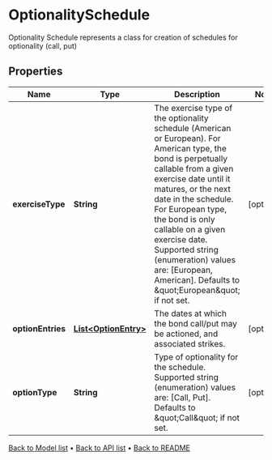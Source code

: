 

# OptionalitySchedule

Optionality Schedule represents a class for creation of schedules for optionality (call, put)

## Properties

| Name | Type | Description | Notes |
|------------ | ------------- | ------------- | -------------|
|**exerciseType** | **String** | The exercise type of the optionality schedule (American or European).  For American type, the bond is perpetually callable from a given exercise date until it matures, or the next date in the schedule.  For European type, the bond is only callable on a given exercise date.    Supported string (enumeration) values are: [European, American].  Defaults to \&quot;European\&quot; if not set. |  [optional] |
|**optionEntries** | [**List&lt;OptionEntry&gt;**](OptionEntry.md) | The dates at which the bond call/put may be actioned, and associated strikes. |  [optional] |
|**optionType** | **String** | Type of optionality for the schedule.    Supported string (enumeration) values are: [Call, Put].  Defaults to \&quot;Call\&quot; if not set. |  [optional] |



[Back to Model list](../README.md#documentation-for-models) &#8226; [Back to API list](../README.md#documentation-for-api-endpoints) &#8226; [Back to README](../README.md)


